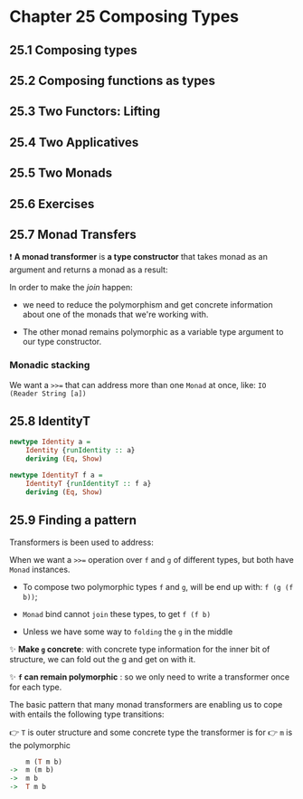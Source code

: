 # Chapter 25 Composing Types

## 25.1 Composing types

## 25.2 Composing functions as types

## 25.3 Two Functors: Lifting


## 25.4 Two Applicatives

## 25.5 Two Monads

## 25.6 Exercises

## 25.7 Monad Transfers

:exclamation: __A monad transformer__ is __a type constructor__ that takes monad 
as an argument and returns a monad as a result:

In order to make the _join_ happen:

* we need to reduce the polymorphism and get concrete information about one of the monads that we're working with.

* The other monad remains polymorphic as a variable type argument to our type constructor.


### Monadic stacking

We want a `>>=` that can address more than one `Monad` at once, like: `IO (Reader String [a])`

## 25.8 IdentityT

```haskell
newtype Identity a =
    Identity {runIdentity :: a}
    deriving (Eq, Show)

newtype IdentityT f a =
    IdentityT {runIdentityT :: f a}
    deriving (Eq, Show)
```

## 25.9 Finding a pattern

Transformers is been used to address:

When we want a `>>=` operation over `f` and `g` of different types, but both have `Monad` instances.

* To compose two polymorphic types `f` and `g`, will be end up with: `f (g (f b))`;

* `Monad` bind cannot `join` these types, to get `f (f b)`

* Unless we have some way to `folding` the `g` in the middle

:sparkles: __Make `g` concrete__: with concrete type information for the inner bit of structure, we can fold out the g and get on with it.

:sparkles: __`f` can remain polymorphic__ : so we only need to write a transformer once for each type.

The basic pattern that many monad transformers are enabling us to cope with entails the following type transitions:

:point_right: `T` is outer structure and some concrete type the transformer is for
:point_right: `m` is the polymorphic

```haskell
    m (T m b)
->  m (m b)
->  m b
->  T m b
```